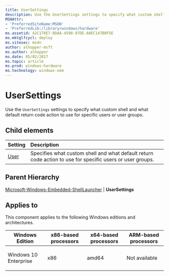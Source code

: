 ```yaml
---
title: UserSettings
description: Use the UserSettings settings to specify what custom shell and what default return code action to use for specific users or user groups.
MSHAttr:
- 'PreferredSiteName:MSDN'
- 'PreferredLib:/library/windows/hardware'
ms.assetid: 42C178E7-0DAA-4590-97DE-A0EC147B0F5E
ms.mktglfcycl: deploy
ms.sitesec: msdn
author: alhopper-msft
ms.author: alhopper
ms.date: 05/02/2017
ms.topic: article
ms.prod: windows-hardware
ms.technology: windows-oem
---
```

# UserSettings

Use the `UserSettings` settings to specify what custom shell and what default return code action to use for specific users or user groups.

## Child elements

| Setting                 | Description                                                                           |
|:------------------------|:--------------------------------------------------------------------------------------|
| [User](microsoft-windows-embedded-shelllauncher-usersettings-user.md) | Specifies what custom shell and what default return code action to use for specific users or user groups. |

## Parent Hierarchy

[Microsoft-Windows-Embedded-ShellLauncher](microsoft-windows-embedded-shelllauncher.md) | **UserSettings**

## Applies to

This component applies to the following Windows editions and architectures.

<table>
<colgroup>
<col width="25%" />
<col width="25%" />
<col width="25%" />
<col width="25%" />
</colgroup>
<thead>
<tr class="header">
<th>Windows Edition</th>
<th>x86-based processors</th>
<th>x64-based processors</th>
<th>ARM-based processors</th>
</tr>
</thead>
<tbody>
<tr class="odd">
<td><p>Windows 10 Enterprise</p></td>
<td><p>x86</p></td>
<td><p>amd64</p></td>
<td><p>Not available</p></td>
</tr>
</tbody>
</table>
